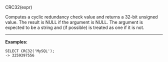 CRC32(expr)

Computes a cyclic redundancy check value and returns a 32-bit unsigned value. The result is NULL if the argument is NULL. The argument is expected to be a string and (if possible) is treated as one if it is not.

---

**Examples:**

```
SELECT CRC32('MySQL');
-> 3259397556
```
